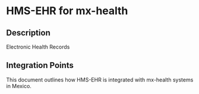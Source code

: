 # HMS-EHR for mx-health

## Description

Electronic Health Records

## Integration Points

This document outlines how HMS-EHR is integrated with mx-health systems in Mexico.
